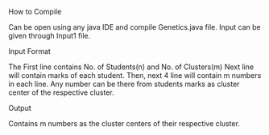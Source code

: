 How to Compile

Can be open using any java IDE and compile Genetics.java file.
Input can be given through Input1 file.


Input Format

The First line contains No. of Students(n) and No. of Clusters(m)
Next line will contain marks of each student.
Then, next 4 line will contain m numbers in each line.
Any number can be there from students marks as cluster center of the respective cluster.


Output

Contains m numbers as the cluster centers of their respective cluster.
